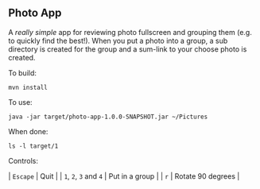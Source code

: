 Photo App
---
A *really simple* app for reviewing photo fullscreen and grouping them (e.g. to quickly find the best!). When you put a photo into a group, a sub directory is created for the group and a sum-link to your choose photo is created.

To build:

	mvn install
	
To use:

	java -jar target/photo-app-1.0.0-SNAPSHOT.jar ~/Pictures
	
When done:

	ls -l target/1

Controls:

| `Escape` | Quit |
| `1`, `2`, `3` and `4` | Put in a group |
| `r` | Rotate 90 degrees |